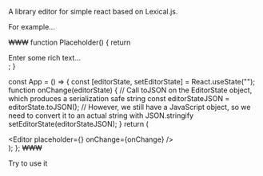 A library editor for simple react based on Lexical.js.

For example...

₩₩₩
function Placeholder() {
  return <div className="editor-placeholder">Enter some rich text...</div>;
}

const App = () => {
  const [editorState, setEditorState] = React.useState("");
  function onChange(editorState) {
    // Call toJSON on the EditorState object, which produces a serialization safe string
    const editorStateJSON = editorState.toJSON();
    // However, we still have a JavaScript object, so we need to convert it to an actual string with JSON.stringify
    setEditorState(editorStateJSON);
  }
  return (
    <div>
      <Editor placeholder={<Placeholder />} onChange={onChange} />
    </div>
  );
};
₩₩₩

Try to use it